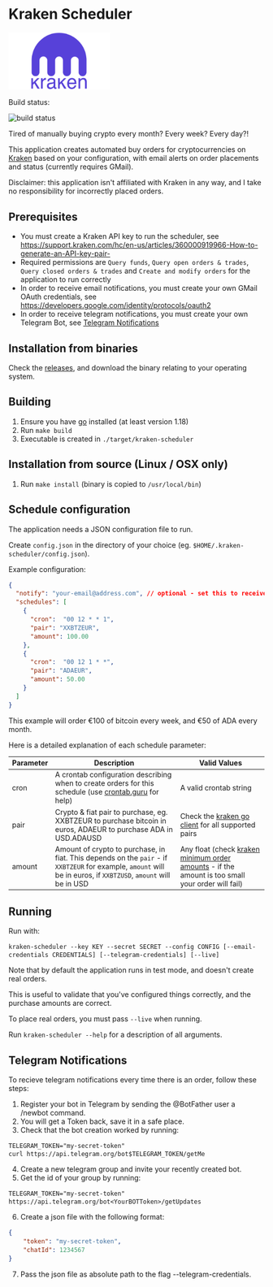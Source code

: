 # Kraken Scheduler

<img src="./doc/img/kraken-logo.png" alt="drawing" width="200" />

Build status:

![build status](https://github.com/jackpf/kraken-scheduler/actions/workflows/go.yml/badge.svg)


Tired of manually buying crypto every month? Every week? Every day?!

This application creates automated buy orders for cryptocurrencies on [Kraken](https://www.kraken.com/)
based on your configuration, with email alerts on order placements and status (currently requires GMail).

Disclaimer: this application isn't affiliated with Kraken in any way, and I take no responsibility
for incorrectly placed orders.

## Prerequisites

- You must create a Kraken API key to run the scheduler, see https://support.kraken.com/hc/en-us/articles/360000919966-How-to-generate-an-API-key-pair-
- Required permissions are `Query funds`, `Query open orders & trades`, `Query closed orders & trades` and `Create and modify orders` for the application to run correctly
- In order to receive email notifications, you must create your own GMail OAuth credentials, see https://developers.google.com/identity/protocols/oauth2
- In order to receive telegram notifications, you must create your own Telegram Bot, see [Telegram Notifications](#telegram-notifications)

## Installation from binaries

Check the [releases](https://github.com/jackpf/kraken-scheduler/releases), and download the binary relating
to your operating system.

## Building

1. Ensure you have [go](https://go.dev/) installed (at least version 1.18)
2. Run `make build`
3. Executable is created in `./target/kraken-scheduler`

## Installation from source (Linux / OSX only)

1. Run `make install` (binary is copied to `/usr/local/bin`)

## Schedule configuration

The application needs a JSON configuration file to run.

Create `config.json` in the directory of your choice (eg. `$HOME/.kraken-scheduler/config.json`).

Example configuration:

```json
{
  "notify": "your-email@address.com", // optional - set this to receive email notifications
  "schedules": [
    {
      "cron":  "00 12 * * 1",
      "pair": "XXBTZEUR",
      "amount": 100.00
    },
    {
      "cron":  "00 12 1 * *",
      "pair": "ADAEUR",
      "amount": 50.00
    }
  ]
}
```

This example will order €100 of bitcoin every week, and €50 of ADA every month.

Here is a detailed explanation of each schedule parameter:

| Parameter 	| Description                                                                                                                                                      	| Valid Values                                                                                                                                                                                     	|
|-----------	|------------------------------------------------------------------------------------------------------------------------------------------------------------------	|--------------------------------------------------------------------------------------------------------------------------------------------------------------------------------------------------	|
| cron      	| A crontab configuration describing when to create orders for this schedule (use [crontab.guru](https://crontab.guru/) for help)                                  	| A valid crontab string                                                                                                                                                                           	|
| pair      	| Crypto & fiat pair to purchase, eg. XXBTZEUR to purchase bitcoin in euros, ADAEUR to purchase ADA in USD.ADAUSD                                                  	| Check the  [kraken go client](https://github.com/beldur/kraken-go-api-client/blob/master/types.go#L14-L88)  for all supported pairs                                                              	|
| amount    	| Amount of crypto to purchase, in fiat. This depends on the `pair` - if `XXBTZEUR` for example, `amount` will be in euros, if `XXBTZUSD`, `amount` will be in USD 	| Any float (check [kraken minimum order amounts](https://support.kraken.com/hc/en-us/articles/205893708-Minimum-order-size-volume-for-trading) - if the amount is too small your order will fail) 	|

## Running

Run with:

```shell
kraken-scheduler --key KEY --secret SECRET --config CONFIG [--email-credentials CREDENTIALS] [--telegram-credentials] [--live]
```

Note that by default the application runs in test mode, and doesn't create real orders.

This is useful to validate that you've configured things correctly, and the purchase amounts are correct.

To place real orders, you must pass `--live` when running.

Run `kraken-scheduler --help` for a description of all arguments.

## Telegram Notifications

To recieve telegram notifications every time there is an order, follow these steps:

1. Register your bot in Telegram by sending the @BotFather user a /newbot command.
2. You will get a Token back, save it in a safe place.
3. Check that the bot creation worked by running:

  ```shell
  TELEGRAM_TOKEN="my-secret-token"
  curl https://api.telegram.org/bot$TELEGRAM_TOKEN/getMe
  ```

4. Create a new telegram group and invite your recently created bot.
5. Get the id of your group by running:

  ```shell
  TELEGRAM_TOKEN="my-secret-token"
  https://api.telegram.org/bot<YourBOTToken>/getUpdates
  ```

6. Create a json file with the following format:

  ```json
  {
	  "token": "my-secret-token",
	  "chatId": 1234567
  }
  ```

7. Pass the json file as absolute path to the flag --telegram-credentials.